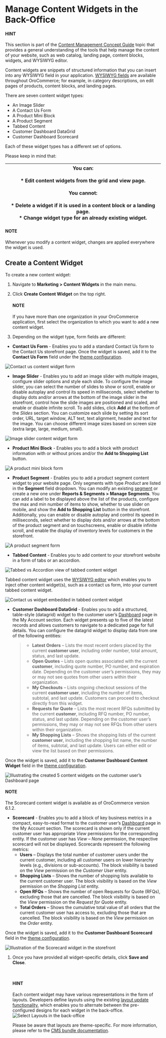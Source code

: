 <a id="user-guide-landing-pages-marketing-content-widgets"></a>

<a id="content-widgets-user-guide"></a>

# Manage Content Widgets in the Back-Office

#### HINT
This section is part of the [Content Management Concept Guide](../../../concept-guides/content-management/index.md#concept-guide-content-management) topic that provides a general understanding of the tools that help manage the content of your website, such as web catalog, landing page, content blocks, widgets, and WYSIWYG editor.

Content widgets are snippets of structured information that you can insert into any WYSIWYG field in your application. [WYSIWYG fields](../../../concept-guides/content-management/wysiwyg.md#getting-started-wysiwyg-editor-field) are available throughout OroCommerce; for example, in category descriptions, on edit pages of products, content blocks, and landing pages.

There are seven content widget types:

* An Image Slider
* A Contact Us Form
* A Product Mini Block
* A Product Segment
* Tabbed Content
* Customer Dashboard DataGrid
* Customer Dashboard Scorecard

Each of these widget types has a different set of options.

Please keep in mind that:

| You can:<br/><br/>* Edit content widgets from the grid and view page.<br/><br/>You cannot:<br/><br/>* Delete a widget if it is used in a content block or a landing page.<br/>* Change widget type for an already existing widget.   |
|--------------------------------------------------------------------------------------------------------------------------------------------------------------------------------------------------------------------------------------|

#### NOTE
Whenever you modify a content widget, changes are applied everywhere the widget is used.

## Create a Content Widget

To create a new content widget:

1. Navigate to **Marketing > Content Widgets** in the main menu.
2. Click **Create Content Widget** on the top right.

   #### NOTE
   If you have more than one organization in your OroCommerce application, first select the organization to which you want to add a new content widget.
3. Depending on the widget type, form fields are different:

* **Contact Us Form** - Enables you to add a standard Contact Us form to the Contact Us storefront page. Once the widget is saved, add it to the **Contact Us Form** field under the [theme configuration](../../system/theme-configuration/index.md#back-office-theme-configuration).

![Contact us content widget form](user/img/marketing/content_widgets/contact_us.png)
* **Image Slider** - Enables you to add an image slider with multiple images, configure slider options and style each slide. To configure the image slider, you can select the number of slides to show or scroll, enable or disable autoplay and control its speed in milliseconds, select whether to display dots and/or arrows at the bottom of the image slider in the storefront, control how the slide images are positioned and scaled, and enable or disable infinite scroll. To add slides, click **Add** at the bottom of the *Slides* section. You can customize each slide by setting its sort order, URL, target window, ALT text, text alignment, header and text for the image. You can choose different image sizes based on screen size (extra large, large, medium, small).

![Image slider content widget form](user/img/marketing/content_widgets/image_slider_1.png)
* **Product Mini Block** - Enables you to add a block with product information with or without prices and/or the **Add to Shopping List** button.

![A product mini block form](user/img/marketing/content_widgets/mini-block.png)

<a id="content-widgets-product-segment"></a>
* **Product Segment** - Enables you to add a product segment content widget to your website page. Only segments with type *Product* are listed in the **Segment** field dropdown. You can modify an existing [segment](../../reports-segments/segments.md#user-guide-business-intelligence-filters-segments) or create a new one under **Reports & Segments > Manage Segments**. You can add a label to be displayed above the list of the products, configure the max and min number of items to show, whether to use slider on mobile, and show the **Add to Shopping List** button in the storefront. Additionally, you can enable or disable autoplay and control its speed in milliseconds, select whether to display dots and/or arrows at the bottom of the product segment and on touchscreens, enable or disable infinite scroll, and enable the display of inventory levels for customers in the storefront.

![A product segment form](user/img/marketing/content_widgets/product-segment.png)
* **Tabbed Content** - Enables you to add content to your storefront website in a form of tabs or an accordion.

![Tabbed vs Accordion view of tabbed content widget](user/img/marketing/content_widgets/tabs-vs-accordion-new.png)

Tabbed content widget uses the [WYSIWYG editor](../../../concept-guides/content-management/wysiwyg.md#getting-started-wysiwyg-editor-field) which enables you to inject other content widget(s), such as a contact us form, into your current tabbed content widget.

![Contact us widget embedded in tabbed content widget](user/img/marketing/content_widgets/injected-widget-new.png)

<a id="content-widgets-dashboard-datagrid-widget"></a>
* **Customer Dashboard DataGrid** - Enables you to add a structured, table-style (datagrid) widget to the customer user’s [Dashboard](../../../storefront/account/dashboard/index.md#storefront-dashboard) page in the My Account section. Each widget presents up to five of the latest records and allows customers to navigate to a dedicated page for full details. You can configure the datagrid widget to display data from one of the following entities:
  > * **Latest Orders** – Lists the most recent orders placed by the current **customer user**, including order number, total amount, status, and last update.
  > * **Open Quotes** – Lists open quotes associated with the current **customer**, including quote number, PO number, and expiration date. Depending on the customer user’s permissions, they may or may not see quotes from other users within their organization.
  > * **My Checkouts** – Lists ongoing checkout sessions of the current **customer user**, including the number of items, subtotal, and last update. Customers can proceed to checkout directly from this widget.
  > * **Requests for Quote** – Lists the most recent RFQs submitted by the current **customer**, including RFQ number, PO number, status, and last update. Depending on the customer user’s permissions, they may or may not see RFQs from other users within their organization.
  > * **My Shopping Lists** – Shows the shopping lists of the current **customer user**, including the shopping list name, the number of items, subtotal, and last update. Users can either edit or view the list based on their permissions.

Once the widget is saved, add it to the **Customer Dashboard Content Widget** field in the [theme configuration](../../system/theme-configuration/index.md#back-office-theme-configuration).

![Illustrating the created 5 content widgets on the customer user’s Dashboard page](user/img/marketing/content_widgets/customer-dashboard-content-widget.png)

<a id="content-widgets-dashboard-scorecard-widget"></a>

#### NOTE
The Scorecard content widget is available as of OroCommerce version 6.1.2.

* **Scorecard** - Enables you to add a block of key business metrics in a compact, easy-to-read format to the customer user’s [Dashboard](../../../storefront/account/dashboard/index.md#storefront-dashboard) page in the My Account section. The scorecard is shown only if the current customer user has appropriate *View* permissions for the corresponding entity. If the customer user has *View – None* permission, the respective scorecard will not be displayed. Scorecards represent the following metrics:
  * **Users** – Displays the total number of customer users under the current customer, including all customer users on lower hierarchy levels (e.g., divisions or sub-accounts). The block visibility is based on the *View* permission on the *Customer User* entity.
  * **Shopping Lists** – Shows the number of shopping lists available to the current customer user. The block visibility is based on the *View* permission on the *Shopping List* entity.
  * **Open RFQs** – Shows the number of open Requests for Quote (RFQs), excluding those that are cancelled. The block visibility is based on the *View* permission on the *Request for Quote* entity.
  * **Total Orders** – Shows the cumulative total value of all orders that the current customer user has access to, excluding those that are cancelled. The block visibility is based on the *View* permission on the *Order* entity.

Once the widget is saved, add it to the **Customer Dashboard Scorecard** field in the [theme configuration](../../system/theme-configuration/index.md#back-office-theme-configuration).

![Illustration of the Scorecard widget in the storefront](user/img/marketing/content_widgets/scorecard.png)
1. Once you have provided all widget-specific details, click **Save and Close**.
   <!-- .. image:: /user/img/marketing/content_widgets/widget-view.png
   :alt: Content widget view page -->
   <br/>

   #### HINT
   Each content widget may have various representations in the form of layouts. Developers define layouts using the existing [layout update functionality](../../../../frontend/storefront/layouts/index.md#dev-doc-frontend-layouts-layout), which enables you to alternate between the pre-configured designs for each widget in the back-office.
   ![Select Layouts in the back-office](user/img/marketing/content_widgets/layout-dropdown.png)

   Please be aware that layouts are theme-specific. For more information, please refer to the [CMS bundle documentation](../../../../bundles/commerce/CMSBundle/content-widgets/index.md#how-to-create-content-widget-type).
